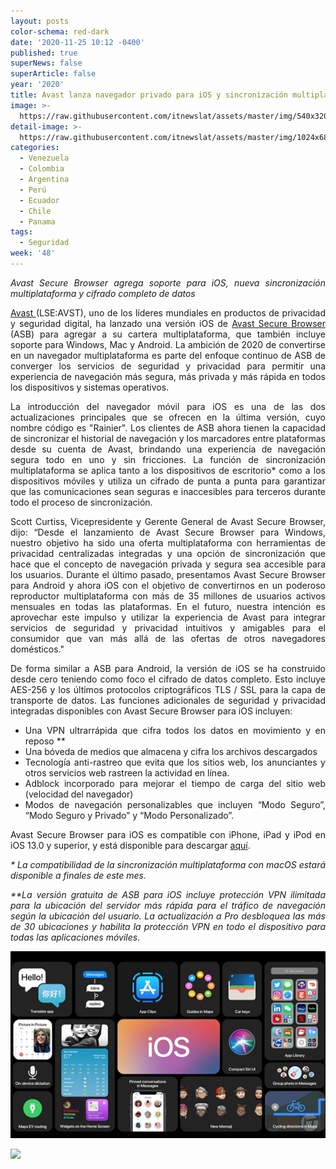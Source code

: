 ```yaml
---
layout: posts
color-schema: red-dark
date: '2020-11-25 10:12 -0400'
published: true
superNews: false
superArticle: false
year: '2020'
title: Avast lanza navegador privado para iOS y sincronización multiplataforma
image: >-
  https://raw.githubusercontent.com/itnewslat/assets/master/img/540x320/Plataforma-IOS-p.jpg
detail-image: >-
  https://raw.githubusercontent.com/itnewslat/assets/master/img/1024x680/Plataforma-IOS-g.jpg
categories:
  - Venezuela
  - Colombia
  - Argentina
  - Perú
  - Ecuador
  - Chile
  - Panama
tags:
  - Seguridad
week: '48'
---
```

<p style="text-align: justify;"><em>Avast Secure Browser agrega soporte para iOS, nueva sincronización multiplataforma y cifrado completo de datos</em></p>
<p style="text-align: justify;"><a href="https://www.avast.com/es-ar/index#pc">Avast </a>(LSE:AVST), uno de los líderes mundiales en productos de privacidad y seguridad digital, ha lanzado una versión iOS de <a href="https://www.avast.com/es-ww/secure-browser#ios">Avast Secure Browser</a> (ASB) para agregar a su cartera multiplataforma, que también incluye soporte para Windows, Mac y Android. La ambición de 2020 de convertirse en un navegador multiplataforma es parte del enfoque continuo de ASB de converger los servicios de seguridad y privacidad para permitir una experiencia de navegación más segura, más privada y más rápida en todos los dispositivos y sistemas operativos.</p>
<p style="text-align: justify;">La introducción del navegador móvil para iOS es una de las dos actualizaciones principales que se ofrecen en la última versión, cuyo nombre código es "Rainier". Los clientes de ASB ahora tienen la capacidad de sincronizar el historial de navegación y los marcadores entre plataformas desde su cuenta de Avast, brindando una experiencia de navegación segura todo en uno y sin fricciones. La función de sincronización multiplataforma se aplica tanto a los dispositivos de escritorio* como a los dispositivos móviles y utiliza un cifrado de punta a punta para garantizar que las comunicaciones sean seguras e inaccesibles para terceros durante todo el proceso de sincronización.</p>
<p style="text-align: justify;">Scott Curtiss, Vicepresidente y Gerente General de Avast Secure Browser, dijo: “Desde el lanzamiento de Avast Secure Browser para Windows, nuestro objetivo ha sido una oferta multiplataforma con herramientas de privacidad centralizadas integradas y una opción de sincronización que hace que el concepto de navegación privada y segura sea accesible para los usuarios. Durante el último pasado, presentamos Avast Secure Browser para Android y ahora iOS con el objetivo de convertirnos en un poderoso reproductor multiplataforma con más de 35 millones de usuarios activos mensuales en todas las plataformas. En el futuro, nuestra intención es aprovechar este impulso y utilizar la experiencia de Avast para integrar servicios de seguridad y privacidad intuitivos y amigables para el consumidor que van más allá de las ofertas de otros navegadores domésticos."</p>
<p style="text-align: justify;">De forma similar a ASB para Android, la versión de iOS se ha construido desde cero teniendo como foco el cifrado de datos completo. Esto incluye AES-256 y los últimos protocolos criptográficos TLS / SSL para la capa de transporte de datos. Las funciones adicionales de seguridad y privacidad integradas disponibles con Avast Secure Browser para iOS incluyen:</p>

<ul style="text-align: justify;">
	<li>Una VPN ultrarrápida que cifra todos los datos en movimiento y en reposo **</li>
	<li>Una bóveda de medios que almacena y cifra los archivos descargados</li>
	<li>Tecnología anti-rastreo que evita que los sitios web, los anunciantes y otros servicios web rastreen la actividad en línea.</li>
	<li>Adblock incorporado para mejorar el tiempo de carga del sitio web (velocidad del navegador)</li>
	<li>Modos de navegación personalizables que incluyen “Modo Seguro”, “Modo Seguro y Privado” y “Modo Personalizado”.</li>
</ul>
<p style="text-align: justify;">Avast Secure Browser para iOS es compatible con iPhone, iPad y iPod en iOS 13.0 y superior, y está disponible para descargar <a href="https://apps.apple.com/app/apple-store/id1517761023">aquí</a>.</p>
<p style="text-align: justify;"><em>* La compatibilidad de la sincronización multiplataforma con macOS estará disponible a finales de este mes.</em></p>
<p style="text-align: justify;"><em>**La versión gratuita de ASB para iOS incluye protección VPN ilimitada para la ubicación del servidor más rápida para el tráfico de navegación según la ubicación del usuario. La actualización a Pro desbloquea las más de 30 ubicaciones y habilita la protección VPN en todo el dispositivo para todas las aplicaciones móviles.</em></p>

![](https://raw.githubusercontent.com/itnewslat/assets/master/img/540x320/Plataforma-IOS-p.jpg)

<img src="https://tracker.metricool.com/c3po.jpg?hash=56f88a41e39ab42c063cc51676587a04"/>